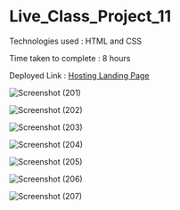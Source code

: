 # Live_Class_Project_11
Technologies used : HTML and CSS

Time taken to complete : 8 hours

Deployed Link : [Hosting Landing Page](https://incandescent-jalebi-c32c28.netlify.app/)

![Screenshot (201)](https://user-images.githubusercontent.com/82273693/189125649-c663a790-8128-49f8-b691-654804951763.png)

![Screenshot (202)](https://user-images.githubusercontent.com/82273693/189125810-7dbf01bc-770c-46fe-84a6-03889d806ee1.png)

![Screenshot (203)](https://user-images.githubusercontent.com/82273693/189125839-78fcfe1e-a105-4114-8e29-4e9d197347e7.png)

![Screenshot (204)](https://user-images.githubusercontent.com/82273693/189125867-69926edb-2d27-4870-aecc-3e04d729ee11.png)

![Screenshot (205)](https://user-images.githubusercontent.com/82273693/189125883-9e886d88-be96-4cc1-9544-9ab64d74e29e.png)

![Screenshot (206)](https://user-images.githubusercontent.com/82273693/189125907-adae9613-a7c6-4813-a4f9-7a4a10e16451.png)

![Screenshot (207)](https://user-images.githubusercontent.com/82273693/189125922-42fff197-750a-4164-ada3-ef77f815ae7b.png)
